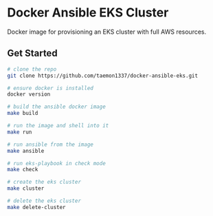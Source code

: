 # Docker Ansible EKS Cluster

Docker image for provisioning an EKS cluster with full AWS resources.

## Get Started

```bash
# clone the repo
git clone https://github.com/taemon1337/docker-ansible-eks.git

# ensure docker is installed
docker version

# build the ansible docker image
make build

# run the image and shell into it
make run

# run ansible from the image
make ansible

# run eks-playbook in check mode
make check

# create the eks cluster
make cluster

# delete the eks cluster
make delete-cluster
```